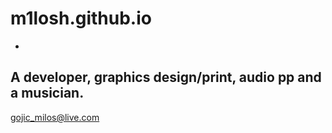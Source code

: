 # m1losh.github.io
-
A developer, graphics design/print, audio pp and a musician.
-
gojic_milos@live.com

